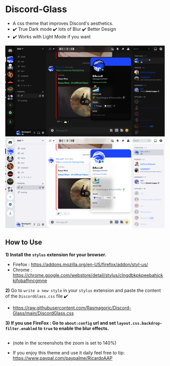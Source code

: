 # Discord-Glass
- A css theme that improves Discord's aesthetics. 
- ✔️ True Dark mode ✔️ lots of Blur ✔️ Better Design 
- ✔️ Works with Light Mode if you want

![Screenshot](Dark.jpg)
![Screenshot](Light.jpg)

## How to Use

**1) Install the `stylus` extension for your browser.**
  - Firefox : https://addons.mozilla.org/en-US/firefox/addon/styl-us/
  - Chrome : https://chrome.google.com/webstore/detail/stylus/clngdbkpkpeebahjckkjfobafhncgmne

**2)** Go to `write a new style` in your `stylus` extension and paste the content of the `DiscordGlass.css` file ✔️
  - https://raw.githubusercontent.com/Rasmagoric/Discord-Glass/main/DiscordGlass.css

**3) If you use FireFox :
   Go to `about:config` url and set `layout.css.backdrop-filter.enabled` to `true` to enable the blur effects.**

##

- (note in the screenshots the zoom is set to 140%)

- If you enjoy this theme and use it daily feel free to tip:
  https://www.paypal.com/paypalme/RicardoAAP


